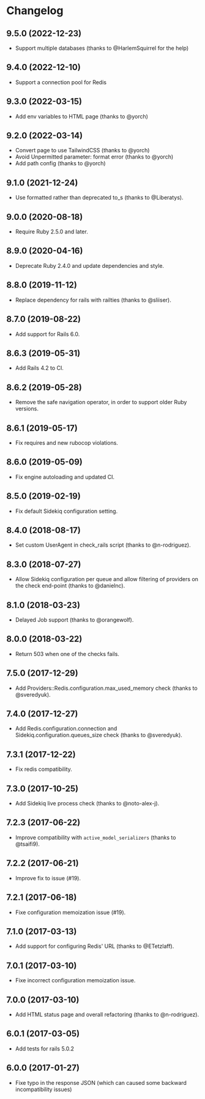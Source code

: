 # Changelog

## 9.5.0 (2022-12-23)

- Support multiple databases (thanks to @HarlemSquirrel for the help)

## 9.4.0 (2022-12-10)

- Support a connection pool for Redis

## 9.3.0 (2022-03-15)

- Add env variables to HTML page (thanks to @yorch)

## 9.2.0 (2022-03-14)

- Convert page to use TailwindCSS (thanks to @yorch)
- Avoid Unpermitted parameter: format error (thanks to @yorch)
- Add path config (thanks to @yorch)

## 9.1.0 (2021-12-24)

- Use formatted rather than deprecated to_s (thanks to @Liberatys).

## 9.0.0 (2020-08-18)

- Require Ruby 2.5.0 and later.

## 8.9.0 (2020-04-16)

- Deprecate Ruby 2.4.0 and update dependencies and style.

## 8.8.0 (2019-11-12)

- Replace dependency for rails with railties (thanks to @sliiser).

## 8.7.0 (2019-08-22)

- Add support for Rails 6.0.

## 8.6.3 (2019-05-31)

- Add Rails 4.2 to CI.

## 8.6.2 (2019-05-28)

- Remove the safe navigation operator, in order to support older Ruby versions.

## 8.6.1 (2019-05-17)

- Fix requires and new rubocop violations.

## 8.6.0 (2019-05-09)

- Fix engine autoloading and updated CI.

## 8.5.0 (2019-02-19)

- Fix default Sidekiq configuration setting.

## 8.4.0 (2018-08-17)

- Set custom UserAgent in check_rails script (thanks to @n-rodriguez).

## 8.3.0 (2018-07-27)

- Allow Sidekiq configuration per queue and allow filtering of providers on the check end-point (thanks to @danielnc).

## 8.1.0 (2018-03-23)

- Delayed Job support (thanks to @orangewolf).

## 8.0.0 (2018-03-22)

- Return 503 when one of the checks fails.

## 7.5.0 (2017-12-29)

- Add Providers::Redis.configuration.max_used_memory check (thanks to @sveredyuk).

## 7.4.0 (2017-12-27)

- Add Redis.configuration.connection and Sidekiq.configuration.queues_size check (thanks to @sveredyuk).

## 7.3.1 (2017-12-22)

- Fix redis compatibility.

## 7.3.0 (2017-10-25)

- Add Sidekiq live process check (thanks to @noto-alex-j).

## 7.2.3 (2017-06-22)

- Improve compatibility with `active_model_serializers` (thanks to @tsaifi9).

## 7.2.2 (2017-06-21)

- Improve fix to issue (#19).

## 7.2.1 (2017-06-18)

- Fixe configuration memoization issue (#19).

## 7.1.0 (2017-03-13)

- Add support for configuring Redis' URL (thanks to @ETetzlaff).

## 7.0.1 (2017-03-10)

- Fixe incorrect configuration memoization issue.

## 7.0.0 (2017-03-10)

- Add HTML status page and overall refactoring (thanks to @n-rodriguez).

## 6.0.1 (2017-03-05)

- Add tests for rails 5.0.2

## 6.0.0 (2017-01-27)

- Fixe typo in the response JSON (which can caused some backward incompatibility issues)
